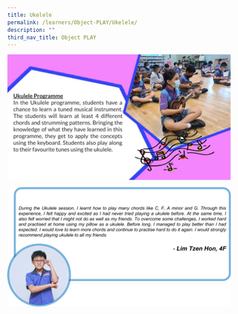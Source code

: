```yaml
---
title: Ukelele
permalink: /learners/Object-PLAY/Ukelele/
description: ""
third_nav_title: Object PLAY
---
```

![](/images/KP_Ukulele-1024x576.jpg)

![](/images/MU-slide5-1024x548.png)